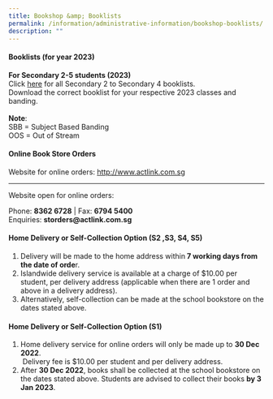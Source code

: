 ```yaml
---
title: Bookshop &amp; Booklists
permalink: /information/administrative-information/bookshop-booklists/
description: ""
---
```

<h4><strong>Booklists (for year 2023)</strong></h4>
<p><strong>For Secondary 2-5 students (2023)</strong><br>Click&nbsp;<a rel="noopener" href="https://drive.google.com/drive/folders/1eqjzw_tHeOVkJ_xQs6NnpE7vMz2DQkrt?usp=sharing">here</a>&nbsp;for all Secondary 2 to Secondary 4 booklists.<br>Download the correct booklist for your respective 2023 classes and banding.<br><br><strong>Note</strong>:<br>SBB = Subject Based Banding<br>OOS = Out of Stream</p>
<h4><strong>Online Book Store Orders</strong></h4>
<p>Website for online orders:&nbsp;<a rel="noopener" href="http://www.actlink.com.sg/">http://www.actlink.com.sg</a></p>
<hr>
<p>Website open for online orders:</p>
<p>Phone:&nbsp;<strong>8362 6728</strong>&nbsp;| Fax:&nbsp;<strong>6794 5400<br></strong>Enquiries:&nbsp;<strong>storders@actlink.com.sg</strong></p>
<h4><strong>Home Delivery or Self-Collection Option (S2 ,S3, S4, S5)</strong></h4>
<ol>
<li>Delivery will be made to the home address within<strong>&nbsp;7 working days from the date of orde</strong>r.</li>
<li>Islandwide delivery service is available at a charge of $10.00 per student, per delivery address (applicable when there are 1 order and above in a delivery address).</li>
<li>Alternatively, self-collection can be made at the school bookstore on the dates stated above.</li>
</ol>
<h4><strong>Home Delivery or Self-Collection Option (S1)</strong></h4>
<ol>
<li>Home delivery service for online orders will only be made up to&nbsp;<strong>30 Dec 2022</strong>.<br>&nbsp;Delivery fee is $10.00 per student and per delivery address.</li>
<li>After&nbsp;<strong>30 Dec 2022</strong>, books shall be collected at the school bookstore on the dates stated above. Students are advised to collect their books&nbsp;<strong>by 3 Jan 2023</strong>.</li>
</ol>